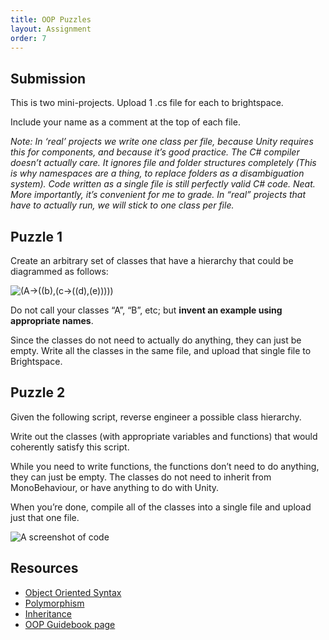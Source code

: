 ```yaml
---
title: OOP Puzzles
layout: Assignment
order: 7
---
```

## Submission
This is two mini-projects. Upload 1 .cs file for each to brightspace.

Include your name as a comment at the top of each file. 

*Note: In ‘real’ projects we write one class per file, because Unity requires this for components, and because it’s good practice.
The C# compiler doesn’t actually care. It ignores file and folder structures completely (This is why namespaces are a thing, to replace folders as a disambiguation system).
Code written as a single file is still perfectly valid C# code. Neat. More importantly, it’s convenient for me to grade. In “real” projects that have to actually run, we will stick to one class per file.*

## Puzzle 1
Create an arbitrary set of classes that have a hierarchy that could be diagrammed as follows:

![(A->((b),(c->((d),(e)))))](/assignmentInfo/oop1.png)

Do not call your classes “A”, “B”, etc; but **invent an example using appropriate names**.

Since the classes do not need to actually do anything, they can just be empty. Write all the classes in the same file, and upload that single file to Brightspace.

## Puzzle 2
Given the following script, reverse engineer a possible class hierarchy.

Write out the classes (with appropriate variables and functions) that would coherently satisfy this script.

While you need to write functions, the functions don’t need to do anything, they can just be empty.
The classes do not need to inherit from MonoBehaviour, or have anything to do with Unity.

When you’re done, compile all of the classes into a single file and upload just that one file. 

![A screenshot of code](/assignmentInfo/oop2.png)

## Resources
- [Object Oriented Syntax](https://guidebook.hdyar.com/docs/programming/advanced/object-oriented-syntax/)
- [Polymorphism](https://learn.microsoft.com/en-us/dotnet/csharp/fundamentals/object-oriented/polymorphism)
- [Inheritance](https://learn.microsoft.com/en-us/dotnet/csharp/fundamentals/tutorials/inheritance)
- [OOP Guidebook page](https://guidebook.hdyar.com/docs/programming/advanced/object-oriented-programming/)
